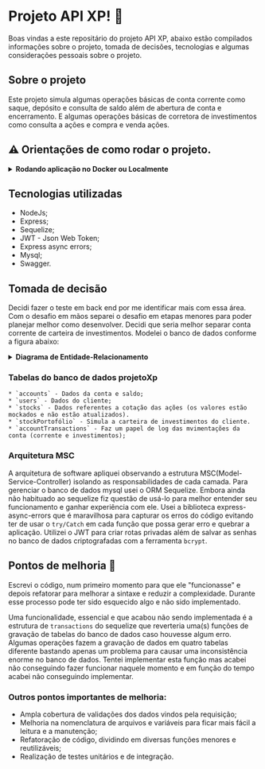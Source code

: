 # Projeto API XP! 🚀

Boas vindas a este repositário do projeto API XP, abaixo estão compilados informações sobre o projeto, tomada de decisões, tecnologias e algumas considerações pessoais sobre o projeto.
  ## Sobre o projeto
  Este projeto simula algumas operações básicas de conta corrente como saque, depósito e consulta de saldo além de abertura de conta e encerramento. E algumas operações básicas de corretora de investimentos como consulta a ações e compra e venda ações.

## ⚠️ Orientações de como rodar o projeto.
  <details>
  <summary><strong> Rodando aplicação no Docker ou Localmente</strong></summary>
  </br>
  - Faça o clone do repositário: `git clone https://github.com/VagnerBritz/Desafio-Tecnico-XP`.
  - Na raiz do projeto existe um arquivo chamado `.env.example `, renomeie para `.env` e altere as credenciais desse arquivo conforme as suas credenciais.

  ## Rodando Com Docker 🐋

  - O container rodará na porta padrão (`3306`), pare o `mysql` ou então adapte no `docker-compose.yml`.
  - Rode os serviços `node` e `db` com o comando `docker-compose up -d --build`.

  - Esses serviços irão inicializar um container chamado `projeto_xp` e outro chamado `projeto_xp_db`;

  - A partir daqui você pode rodar o container `projeto_xp` via CLI ou abri-lo no VS Code;

  - Instale as dependências com `npm install` e rode a aplicação com `npm start`, assim a aplicação criará o banco de dados e fará o povoamente das tabelas, iniciando a aplicação.
  - É possível testar a API localmente pelo swagger. Url ` http://localhost:3000/docs/`. 

  ## Rodando localmente 

 - Inicie a instalação das dependências com `npm install` e execute o comando `npm start`, assim a aplicação criará o banco de dados e fará o povoamente das tabelas, iniciando a aplicação. É possível testar a API localmente pelo swagger. Url ` http://localhost:3000/docs/`. 

</details>

## Tecnologias utilizadas
* NodeJs;
* Express;
* Sequelize;
* JWT - Json Web Token;
* Express async errors;
* Mysql;
* Swagger.

## Tomada de decisão
  
   Decidi fazer o teste em back end por me identificar mais com essa área. Com o desafio em mãos separei o desafio em etapas menores para poder planejar melhor como desenvolver. 
    Decidi que seria melhor separar conta corrente de carteira de investimentos. Modelei o banco de dados conforme a figura abaixo:
 <details>
  <summary  id="diagrama"><strong> Diagrama de Entidade-Relacionamento</strong></summary>
  <div>  
  <img src="https://user-images.githubusercontent.com/84142194/180618854-451ab538-6f8c-4886-afdc-306c53461382.png" />
  </div>
</details>   

  ### Tabelas do banco de dados projetoXp
  
    * `accounts` - Dados da conta e saldo;
    * `users` - Dados do cliente;
    * `stocks` - Dados referentes a cotação das ações (os valores estão mockados e não estão atualizados).
    * `stockPortofólio` - Simula a carteira de investimentos do cliente.
    * `accountTransactions` - Faz um papel de log das mvimentações da conta (corrente e investimentos);

  ### Arquitetura MSC
  
  A arquitetura de software apliquei observando a estrutura MSC(Model-Service-Controller) isolando as responsabilidades de cada camada. Para gerenciar o banco de dados mysql usei o ORM Sequelize. Embora ainda não habituado ao sequelize fiz questão de usá-lo para melhor entender seu funcionamento e ganhar experiência com ele. 
  Usei a biblioteca express-async-errors que é maravilhosa para capturar os erros do código evitando ter de usar o `try/Catch` em cada função que possa gerar erro e quebrar a aplicação.
 Utilizei o JWT para criar rotas privadas além de salvar as senhas no banco de dados criptografadas com a ferramenta `bcrypt`. 
  
## Pontos de melhoria 🔧

  Escrevi o código, num primeiro momento para que ele "funcionasse" e depois refatorar para melhorar a sintaxe e reduzir a complexidade. Durante esse processo pode ter sido esquecido algo e não sido implementado. 
  
  Uma funcionalidade, essencial e que acabou não sendo implementada é a estrutura de `transactions` do sequelize que reverteria uma(s) funções de gravação de tabelas do banco de dados caso houvesse algum erro. Algumas operações fazem a gravação de dados em quatro tabelas diferente bastando apenas um problema para causar uma inconsistência enorme no banco de dados. Tentei implementar esta função mas acabei não conseguindo fazer funcionar naquele momento e em função do tempo acabei não conseguindo implementar. 
  
 ### Outros pontos importantes de melhoria:
 
* Ampla cobertura de validações dos dados vindos pela requisição;
* Melhoria na nomenclatura de arquivos e variáveis para ficar mais fácil a leitura e a manutenção;
* Refatoração de código, dividindo em diversas funções menores e reutilizáveis;
* Realização de testes unitários e de integração.
 



